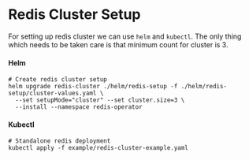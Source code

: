 # Redis Cluster Setup

For setting up redis cluster we can use `helm` and `kubectl`. The only thing which needs to be taken care is that minimum count for cluster is 3.

#### Helm

```shell
# Create redis cluster setup
helm upgrade redis-cluster ./helm/redis-setup -f ./helm/redis-setup/cluster-values.yaml \
  --set setupMode="cluster" --set cluster.size=3 \
  --install --namespace redis-operator
```

#### Kubectl

```shell
# Standalone redis deployment
kubectl apply -f example/redis-cluster-example.yaml
```
